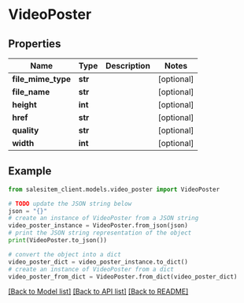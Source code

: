 # VideoPoster


## Properties

Name | Type | Description | Notes
------------ | ------------- | ------------- | -------------
**file_mime_type** | **str** |  | [optional] 
**file_name** | **str** |  | [optional] 
**height** | **int** |  | [optional] 
**href** | **str** |  | [optional] 
**quality** | **str** |  | [optional] 
**width** | **int** |  | [optional] 

## Example

```python
from salesitem_client.models.video_poster import VideoPoster

# TODO update the JSON string below
json = "{}"
# create an instance of VideoPoster from a JSON string
video_poster_instance = VideoPoster.from_json(json)
# print the JSON string representation of the object
print(VideoPoster.to_json())

# convert the object into a dict
video_poster_dict = video_poster_instance.to_dict()
# create an instance of VideoPoster from a dict
video_poster_from_dict = VideoPoster.from_dict(video_poster_dict)
```
[[Back to Model list]](../README.md#documentation-for-models) [[Back to API list]](../README.md#documentation-for-api-endpoints) [[Back to README]](../README.md)


